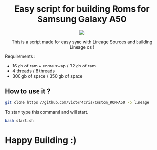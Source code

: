 <h1 align="center">
Easy script for building Roms for Samsung Galaxy A50
</h1>

<p align="center">
  <img src="https://github.com/victor4cris/Custom_ROM-A50/blob/lineage/Script.png" />
</p>

<p align="center">
  This is a script made for easy sync with Lineage Sources and building Lineage os !
</p>

Requirements : 

 - 16 gb of ram + some swap / 32 gb of ram
 - 4 threads / 8 threads
 - 300 gb of space / 350 gb of space

<h2>
  
How to use it ?
 ------------------
</h2>
  
  ```bash
git clone https://github.com/victor4cris/Custom_ROM-A50 -b lineage
```

To start type this command and will start.

  ```bash
bash start.sh
```

# Happy Building :)
